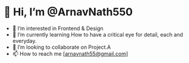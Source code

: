 # 👋 Hi, I’m @ArnavNath550
- 👀 I’m interested in Frontend & Design
- 🌱 I’m currently learning How to have a critical eye for detail, each and everyday.
- 💞️ I’m looking to collaborate on Project.A
- 📫 How to reach me [arnavnath55@gmail.com]

<!---
ArnavNath550/ArnavNath550 is a ✨ special ✨ repository because its `README.md` (this file) appears on your GitHub profile.
You can click the Preview link to take a look at your changes.
--->
